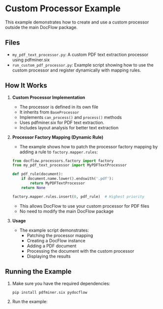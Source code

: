 # Custom Processor Example

This example demonstrates how to create and use a custom processor outside the main DocFlow package.

## Files

- `my_pdf_text_processor.py`: A custom PDF text extraction processor using pdfminer.six
- `run_custom_pdf_processor.py`: Example script showing how to use the custom processor and register dynamically with mapping rules.

## How It Works

1. **Custom Processor Implementation**
   - The processor is defined in its own file
   - It inherits from `BaseProcessor`
   - Implements `can_process()` and `process()` methods
   - Uses pdfminer.six for PDF text extraction.
   - Includes layout analysis for better text extraction

2. **Processor Factory Mapping (Dynamic Rule)**
   - The example shows how to patch the processor factory mapping by adding a rule to `factory.mapper.rules`:
   
   ```python
   from docflow.processors.factory import factory
   from my_pdf_text_processor import MyPDFTextProcessor
   
   def pdf_rule(document):
       if document.name.lower().endswith('.pdf'):
           return MyPDFTextProcessor
       return None
   
   factory.mapper.rules.insert(0, pdf_rule)  # Highest priority
   ```
   - This allows DocFlow to use your custom processor for PDF files
   - No need to modify the main DocFlow package

3. **Usage**
   - The example script demonstrates:
     - Patching the processor mapping
     - Creating a DocFlow instance
     - Adding a PDF document
     - Processing the document with the custom processor
     - Displaying the results

## Running the Example

1. Make sure you have the required dependencies:
   ```sh
   pip install pdfminer.six pydocflow
   ```

2. Run the example:
   ```